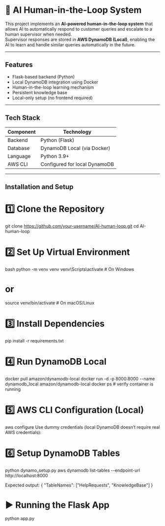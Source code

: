 # 🧠 AI Human-in-the-Loop System

This project implements an **AI-powered human-in-the-loop system** that allows AI to automatically respond to customer queries and escalate to a human supervisor when needed.  
Supervisor responses are stored in **AWS DynamoDB (Local)**, enabling the AI to learn and handle similar queries automatically in the future.

---

##  Features

- Flask-based backend (Python)
- Local DynamoDB integration using Docker
- Human-in-the-loop learning mechanism
- Persistent knowledge base
- Local-only setup (no frontend required)

---

##  Tech Stack

| Component | Technology |
|------------|-------------|
| Backend | Python (Flask) |
| Database | DynamoDB Local (via Docker) |
| Language | Python 3.9+ |
| AWS CLI | Configured for local DynamoDB |

---

##  Installation and Setup

# 1️⃣ Clone the Repository
git clone https://github.com/your-username/AI-human-loop.git
cd AI-human-loop


# 2️⃣ Set Up Virtual Environment
bash
python -m venv venv
venv\Scripts\activate      # On Windows
# or
source venv/bin/activate   # On macOS/Linux


# 3️⃣ Install Dependencies
pip install -r requirements.txt


# 4️⃣ Run DynamoDB Local
docker pull amazon/dynamodb-local
docker run -d -p 8000:8000 --name dynamodb_local amazon/dynamodb-local
docker ps   # verify container is running


# 5️⃣ AWS CLI Configuration (Local)
aws configure
Use dummy credentials (local DynamoDB doesn’t require real AWS credentials):


# 6️⃣ Setup DynamoDB Tables
python dynamo_setup.py
aws dynamodb list-tables --endpoint-url http://localhost:8000


Expected output:
{ "TableNames": ["HelpRequests", "KnowledgeBase"] }

# ▶️ Running the Flask App
python app.py

